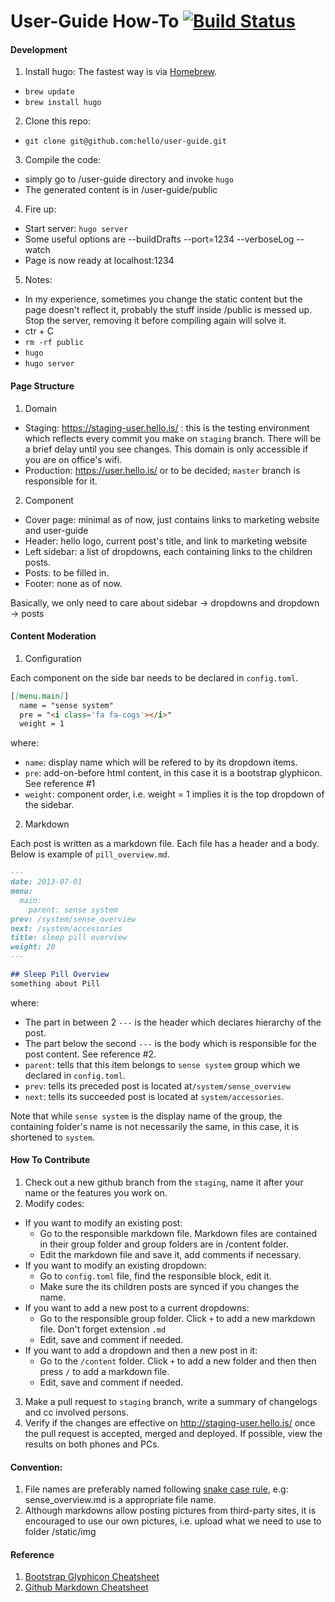 # User-Guide How-To [![Build Status](https://magnum.travis-ci.com/hello/user-guide.svg?token=NdRqowShjfz5GNB6DGXR&branch=staging)](https://magnum.travis-ci.com/hello/user-guide)

#### Development
1. Install hugo: The fastest way is via [Homebrew](http://brew.sh/).
  - `brew update`
  - `brew install hugo`

2. Clone this repo:
  - `git clone git@github.com:hello/user-guide.git`

3. Compile the code:
  - simply go to /user-guide directory and invoke `hugo`
  - The generated content is in /user-guide/public

4. Fire up:
  - Start server: `hugo server`
  - Some useful options are --buildDrafts --port=1234 --verboseLog --watch
  - Page is now ready at localhost:1234

5. Notes:
  - In my experience, sometimes you change the static content but the page doesn't reflect it, probably the stuff inside /public is messed up. Stop the server, removing it before compiling again will solve it.
  - ctr + C
  - `rm -rf public`
  - `hugo`
  - `hugo server`
  
####  Page Structure
1. Domain
  - Staging: https://staging-user.hello.is/ : this is the testing environment which reflects every commit you make on `staging` branch. There will be a brief delay until you see changes. This domain is only accessible if you are on office's wifi.
  - Production: https://user.hello.is/ or to be decided; `master` branch is responsible for it.

2. Component
  - Cover page: minimal as of now, just contains links to marketing website and user-guide
  - Header: hello logo, current post's title, and link to marketing website
  - Left sidebar: a list of dropdowns, each containing links to the children posts.
  - Posts: to be filled in.
  - Footer: none as of now.
  
  Basically, we only need to care about sidebar -> dropdowns and dropdown -> posts
 
#### Content Moderation

1. Configuration

  Each component on the side bar needs to be declared in `config.toml`. 
  ```md
  [[menu.main]]
    name = "sense system"
    pre = "<i class='fa fa-cogs'></i>"
    weight = 1
  ```
where:
  - `name`: display name which will be refered to by its dropdown items.
  - `pre`: add-on-before html content, in this case it is a bootstrap glyphicon. See reference #1
  - `weight`: component order, i.e. weight = 1 implies it is the top dropdown of the sidebar.

2. Markdown

  Each post is written as a markdown file. 
  Each file has a header and a body. Below is example of `pill_overview.md`.
  
  ```md
  ---
  date: 2013-07-01
  menu:
    main:
      parent: sense system
  prev: /system/sense_overview
  next: /system/accessories
  title: sleep pill overview
  weight: 20
  ---

  ## Sleep Pill Overview
  something about Pill
  ```
  where:
  - The part in between 2 `---` is the header which declares hierarchy of the post.
  - The part below the second `---` is the body which is responsible for the post content. See reference #2.
  - `parent`: tells that this item belongs to `sense system` group which we declared in `config.toml`. 
  - `prev`: tells its preceded post is located at`/system/sense_overview` 
  - `next`: tells its succeeded post is located at `system/accessories`. 
 
  Note that while `sense system` is the display name of the group, the containing folder's name is not necessarily   the same, in this case, it is shortened to `system`.

#### How To Contribute

1. Check out a new github branch from the `staging`, name it after your name or the features you work on.
2. Modify codes:
  - If you want to modify an existing post: 
    - Go to the responsible markdown file. Markdown files are contained in their group folder and group folders are in /content folder.
    - Edit the markdown file and save it, add comments if necessary.
  - If you want to modify an existing dropdown:
    - Go to `config.toml` file, find the responsible block, edit it.
    -  Make sure the its children posts are synced if you changes the name.
  - If you want to add a new post to a current dropdowns:
    - Go to the responsible group folder. Click `+` to add a new markdown file. Don't forget extension `.md`
    - Edit, save and comment if needed.
  - If you want to add a dropdown and then a new post in it:
    - Go to the `/content` folder. Click `+` to add a new folder and then then press `/` to add a markdown file.
    - Edit, save and comment if needed.
3. Make a pull request to `staging` branch, write a summary of changelogs and cc involved persons.
4. Verify if the changes are effective on http://staging-user.hello.is/ once the pull request is accepted, merged and deployed. If possible, view the results on both phones and PCs.

#### Convention:

1. File names are preferably named following [snake case rule](http://en.wikipedia.org/wiki/Snake_case), e.g: sense_overview.md is a appropriate file name.
2. Although markdowns allow posting pictures from third-party sites, it is encouraged to use our own pictures, i.e. upload what we need to use to folder /static/img 

#### Reference

1. [Bootstrap Glyphicon Cheatsheet](http://fortawesome.github.io/Font-Awesome/icons/)
2. [Github Markdown Cheatsheet](https://github.com/adam-p/markdown-here/wiki/Markdown-Cheatsheet)

